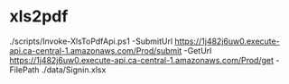# xls2pdf
./scripts/Invoke-XlsToPdfApi.ps1 -SubmitUrl https://1j482j6uw0.execute-api.ca-central-1.amazonaws.com/Prod/submit -GetUrl https://1j482j6uw0.execute-api.ca-central-1.amazonaws.com/Prod/get -FilePath ./data/Signin.xlsx 